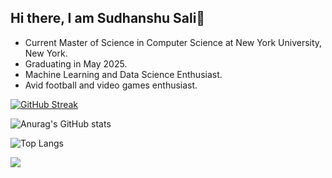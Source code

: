 ## Hi there, I am Sudhanshu Sali👋

- Current Master of Science in Computer Science at New York University, New York.
- Graduating in May 2025.
- Machine Learning and Data Science Enthusiast.
- Avid football and video games enthusiast.
  
[![GitHub Streak](https://streak-stats.demolab.com/?user=sudsali)](https://git.io/streak-stats)

![Anurag's GitHub stats](https://github-readme-stats.vercel.app/api?username=sudsali&show_icons=true&theme=prussian)

![Top Langs](https://github-readme-stats.vercel.app/api/top-langs/?username=sudsali&size_weight=0.5&count_weight=0.5&layout=compact)

![](https://komarev.com/ghpvc/?username=sudsali)
